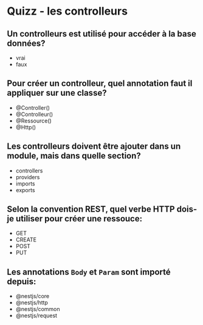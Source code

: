 # Quizz - les controlleurs

## Un controlleurs est utilisé pour accéder à la base données?

- vrai
- faux

## Pour créer un controlleur, quel annotation faut il appliquer sur une classe?

- @Controller()
- @Controlleur()
- @Ressource()
- @Http()

## Les controlleurs doivent être ajouter dans un module, mais dans quelle section?

- controllers
- providers
- imports
- exports

## Selon la convention REST, quel verbe HTTP dois-je utiliser pour créer une ressouce:

- GET
- CREATE
- POST
- PUT

## Les annotations `Body` et `Param` sont importé depuis:

- @nestjs/core
- @nestjs/http
- @nestjs/common
- @nestjs/request
